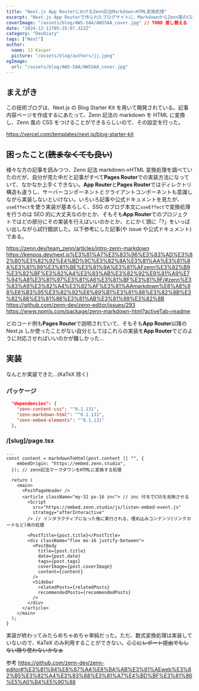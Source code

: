```yaml
---
title: "Next.js App RouterにおけるZenn記法Markdown→HTML変換処理"
excerpt: "Next.js App Routerで作られたブログサイトに、MarkdownからZenn風のCSSを自動的につけられるようにした🌼"
coverImage: "/assets/blog/AWS-SAA/AWSSAA_cover.jpg" // TODO 差し替える
date: "2024-12-11T05:35:07.322Z"
category: "DevDiary"
tags: ["Next"]
author:
  name: JJ Kasper
  picture: "/assets/blog/authors/jj.jpeg"
ogImage:
  url: "/assets/blog/AWS-SAA/AWSSAA_cover.jpg"
---
```


## まえがき

この技術ブログは、Next.js の Blog Starter Kit を用いて開発されている。記事内容ページを作成するにあたって、Zenn 記法の markdown を HTML に変換し、Zenn 風の CSS をつけることができるらしいので、その設定を行った。

https://vercel.com/templates/next.js/blog-starter-kit

## 困ったこと(~~読まなくても良い~~)

様々な方の記事を読みつつ、Zenn 記法 markdown→HTML 変換処理を調べていたのだが、自分が見た中だと記事がすべて**Pages Router**での実装方法になっていて、なかなか上手くできない。**App Router**と**Pages Router**ではディレクトリ構造も違うし、サーバーコンポーネントとクライアントコンポーネントも意識しながら実装しないといけない。いろいろ記事や公式ドキュメントを見たが、`useEffect`を使う実装が基本らしく、SSG のブログ本文に`useEffect`で変換処理を行うのは SEO 的に大丈夫なのかとか、そもそも**App Router**でのプロジェクトではどの部分にその実装を行えばいいのかとか、とにかく頭に「?」をいっぱい出しながら試行錯誤した。以下参考にした記事(や issue や公式ドキュメント)である。

https://zenn.dev/team_zenn/articles/intro-zenn-markdown
https://kenpos.dev/next.js%E3%81%A7%E3%83%96%E3%83%AD%E3%82%B0%E3%82%92%E4%BD%9C%E3%82%8A%E3%81%AA%E3%81%8A%E3%81%99%E3%81%BE%E3%81%9A%E3%81%AFzenn%E3%82%B9%E3%82%BF%E3%82%A4%E3%83%AB%E3%82%92%E9%81%A9%E7%94%A8%E3%81%97%E3%81%A6%E3%81%BF%E3%81%9F/#zenn%E3%83%A9%E3%82%A4%E3%82%AF%E3%81%AAmarkdown%E8%A8%98%E6%B3%95%E3%82%92%E6%89%B1%E3%81%88%E3%82%8B%E3%82%88%E3%81%86%E3%81%AB%E3%81%99%E3%82%8B
https://github.com/zenn-dev/zenn-editor/issues/293
https://www.npmjs.com/package/zenn-markdown-html?activeTab=readme

どのコード例も**Pages Router**で説明されていて、そもそも**App Router**以降の Next.js しか使ったことがない自分としてはこれらの実装を**App Router**でどのように対応させればいいのかが難しかった...

## 実装

なんとか実装できた...(KaTeX 除く)

### パッケージ

```json:package.json
  "dependencies": {
    "zenn-content-css": "^0.1.131",
    "zenn-markdown-html": "^0.1.131",
    "zenn-embed-elements": "^0.1.131"
  },
```

### /[slug]/page.tsx

```tsx:/[slug]/page.tsx
...
const content = markdownToHtml(post.content || "", {
    embedOrigin: "https://embed.zenn.studio",
  }); // zenn記法マークダウンをHTMLに変換する処理

  return (
    <main>
      <PostPageHeader />
      <article className="my-32 px-16 znc"> // znc 付与でCSSを反映させる
        <Script
          src="https://embed.zenn.studio/js/listen-embed-event.js"
          strategy="afterInteractive"
        /> // インタラクティブになった後に実行される、埋め込みコンテンツ(リンクカードなど)用の処理

        <PostTitle>{post.title}</PostTitle>
        <div className="flex mx-16 justify-between">
          <PostBody
            title={post.title}
            date={post.date}
            tags={post.tags}
            coverImage={post.coverImage}
            content={content}
          />
          <Sidebar
            relatedPosts={relatedPosts}
            recommendedPosts={recommendedPosts}
          />
        </div>
      </article>
    </main>
  );
}
```

実装が終わってみたらめちゃめちゃ単純だった。ただ、数式変換処理は実装していないので、KaTeX のみ利用することができない。~~ここにレポート提出でもしない限り使わないかなぁ~~

参考
https://github.com/zenn-dev/zenn-editor#%E3%81%94%E8%87%AA%E8%BA%AB%E3%81%AEweb%E3%82%B5%E3%82%A4%E3%83%88%E3%81%A7%E4%BD%BF%E3%81%86%E5%A0%B4%E5%90%88

